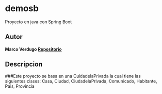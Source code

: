 # demosb
Proyecto en java con Spring Boot
## Autor
#### Marco Verdugo [Repositorio](https://github.com/Marcox2003)
## Descripcion
###Este proyecto se basa en una CuidadelaPrivada la cual tiene las siguientes clases: Casa, Ciudad, CiudadelaPrivada, Comunicado, Habitante, Pais, Provincia
